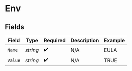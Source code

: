 # Env


## Fields

| Field              | Type               | Required           | Description        | Example            |
| ------------------ | ------------------ | ------------------ | ------------------ | ------------------ |
| `Name`             | *string*           | :heavy_check_mark: | N/A                | EULA               |
| `Value`            | *string*           | :heavy_check_mark: | N/A                | TRUE               |